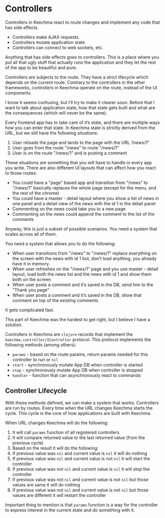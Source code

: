 # Controllers

Controllers in Keechma react to route changes and implement any code that has side effects.

- Controllers make AJAX requests.
- Controllers mutate application state
- Controllers can connect to web sockets, etc.

Anything that has side effects goes to controllers. This is a place where you put all that ugly stuff that actually runs the application and they let the rest of the app to be beautiful and pure.

Controllers are subjects to the route. They have a strict lifecycle which depends on the current route. Contrary to the controllers in the other frameworks, controllers in Keechma operate on the route, instead of the UI components.

I know it seems confusing, but I’ll try to make it clearer soon. Before that I want to talk about application state, how that state gets built and what are the consequences (which will never be the same).

Every frontend app has to take care of it’s state, and there are multiple ways how you can enter that state. In Keechma state is strictly derived from the URL, but we still have the following situations:

1. User reloads the page and lands to the page with the URL ‘/news/1"
2. User goes from the route "/news" to route "/news/1"
3. User is on the route "/news/1" and is posting a comment

These situations are something that you will have to handle in every app you write. There are also different UI layouts that can affect how you react to those routes:

- You could have a "page" based app and transition from "/news" to "/news/1" basically replaces the whole page (except for the menu, and the rest of the chrome)
- You could have a master - detail layout where you show a list of news in one panel and a detail view of the news with the id 1 in the detail panel
- Commenting on the news could take you to a new page
- Commenting on the news could append the comment to the list of the comments

Anyway, this is just a subset of possible scenarios. You need a system that scales across all of them.

You need a system that allows you to do the following:

- When user transitions from "/news" to "/news/1" replace everything on the screen with the news with id 1 but, don’t load anything, you already have it in memory.
- When user refreshes on the "/news/1" page and you use master - detail layout, load both the news list and the news with id 1 and show them both on the screen
- When user posts a comment and it’s saved in the DB, send him to the "Thank you page"
- When user posts a comment and it’s saved in the DB, show that comment on top of the existing comments

It gets complicated fast.

This part of Keechma was the hardest to get right, but I believe I have a solution.

Controllers in Keechma are `clojure` records that implement the `keechma.controller/IController` protocol. This protocol implements the following methods (among others):

- `params` - based on the route params, return params needed for this controller to run or `nil`
- `start` - synchronously mutate App DB when controller is started
- `stop` - synchronously mutate App DB when controller is stopped
- `handler` - function that can asynchronously react to commands

## Controller Lifecycle

With these methods defined, we can make a system that works. Controllers are run by routes. Every time when the URL changes Keechma starts the cycle. This cycle is the core of how applications are built with Keechma.

When URL changes Keechma will do the following:

1. It will call `params` function of all registered controllers
2. It will compare returned value to the last returned value (from the previous cycle)
3. Based on the result it will do the following:
  1. If previous value was `nil` and current value is `nil` it will do nothing
  2. If previous value was `nil` and current value is not `nil` it will start the controller
  3. If previous value was not `nil` and current value is `nil` it will stop the controller
  4. If previous value was not `nil` and current value is not `nil` but those values are same it will do nothing
  5. If previous value was not `nil` and current value is not `nil` but those values are different it will restart the controller

Important thing to mention is that `params` function is a way for the controller to express interest in the current state and do something with it.
